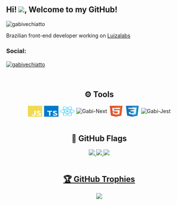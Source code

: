 ## Hi! <img src="https://media.giphy.com/media/hvRJCLFzcasrR4ia7z/giphy.gif" width="25px">, Welcome to my GitHub!

<p align="left"> <img src="https://komarev.com/ghpvc/?username=gabivechiatto&label=Profile%20views&color=0e75b6&style=flat" alt="gabivechiatto" />
  
Brazilian front-end developer working on [Luizalabs](https://www.magazineluiza.com.br/)

<h3 align="left">Social:</h3>
<p align="left">
<a href="https://www.linkedin.com/in/gvechiatto/" target="blank"><img align="center" src="https://raw.githubusercontent.com/rahuldkjain/github-profile-readme-generator/master/src/images/icons/Social/linked-in-alt.svg" alt="gabivechiatto" height="30" width="40" /></a>
</p>

<div style="display: inline_block" align="center"></br>    
  <h2>⚙️ Tools</h2>
  <img align="center" alt="Gabi-Js" height="30" width="40" src="https://raw.githubusercontent.com/devicons/devicon/master/icons/javascript/javascript-plain.svg">
  <img align="center" alt="Gabi-Ts" height="30" width="40" src="https://raw.githubusercontent.com/devicons/devicon/master/icons/typescript/typescript-plain.svg">
  <img align="center" alt="Gabi-React" height="30" width="40" src="https://raw.githubusercontent.com/devicons/devicon/master/icons/react/react-original.svg">
  <img align="center" alt="Gabi-Next" width="30" height="30" src="https://cdn.worldvectorlogo.com/logos/nextjs-3.svg">
  <img align="center" alt="Gabi-HTML" height="30" width="40" src="https://raw.githubusercontent.com/devicons/devicon/master/icons/html5/html5-original.svg">
  <img align="center" alt="Gabi-CSS" height="30" width="40" src="https://raw.githubusercontent.com/devicons/devicon/master/icons/css3/css3-original.svg">   
  <img align="center" alt="Gabi-Jest" width="30" height="30" src="https://www.vectorlogo.zone/logos/jestjsio/jestjsio-icon.svg">
</div>


<div align="center"></br>  
  <h2>🚩 GitHub Flags</h2>
  <a href="https://github.com/gabivechiatto">
  <img height="150em" src="https://github-readme-stats.vercel.app/api?username=gabivechiatto&show_icons=true&theme=dracula&include_all_commits=true&count_private=true"/>
  <img height="150em" src="https://github-readme-stats.vercel.app/api/top-langs/?username=gabivechiatto&layout=compact&langs_count=16&theme=dracula"/>    
  <img src="https://github-readme-streak-stats.herokuapp.com/?user=gabivechiatto&theme=dark">
</div>
  

<div align="center"></br>  
  <h2>🏆 GitHub Trophies</h2>
  <img src="https://github-profile-trophy.vercel.app/?username=gabivechiatto&theme=nord&column=7" 
</div>
